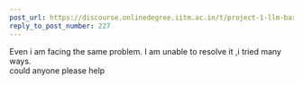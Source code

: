 ```yaml
---
post_url: https://discourse.onlinedegree.iitm.ac.in/t/project-1-llm-based-automation-agent-discussion-thread-tds-jan-2025/164277/232
reply_to_post_number: 227
---
```

Even i am facing the same problem. I am unable to resolve it ,i tried many ways.  
could anyone please help
